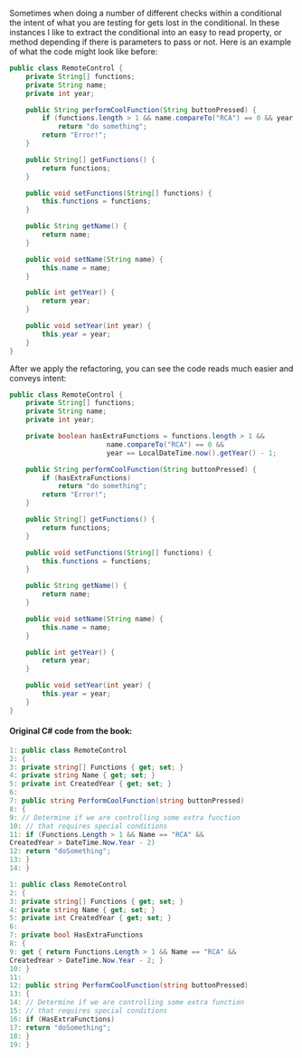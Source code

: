 Sometimes when doing a number of different checks within a conditional the intent of what you are testing
for gets lost in the conditional. In these instances I like to extract the conditional into an easy to read
property, or method depending if there is parameters to pass or not. Here is an example of what the code
might look like before:

```Java
public class RemoteControl {
	private String[] functions;
	private String name;
	private int year;

	public String performCoolFunction(String buttonPressed) {
		if (functions.length > 1 && name.compareTo("RCA") == 0 && year == LocalDateTime.now().getYear() - 1)
			return "do something";
		return "Error!";
	}

	public String[] getFunctions() {
		return functions;
	}

	public void setFunctions(String[] functions) {
		this.functions = functions;
	}

	public String getName() {
		return name;
	}

	public void setName(String name) {
		this.name = name;
	}

	public int getYear() {
		return year;
	}

	public void setYear(int year) {
		this.year = year;
	}
}
```

 
After we apply the refactoring, you can see the code reads much easier and conveys intent:

```Java
public class RemoteControl {
	private String[] functions;
	private String name;
	private int year;

	private boolean hasExtraFunctions = functions.length > 1 && 
					    name.compareTo("RCA") == 0 &&
					    year == LocalDateTime.now().getYear() - 1;

	public String performCoolFunction(String buttonPressed) {
		if (hasExtraFunctions)
			return "do something";
		return "Error!";
	}

	public String[] getFunctions() {
		return functions;
	}

	public void setFunctions(String[] functions) {
		this.functions = functions;
	}

	public String getName() {
		return name;
	}

	public void setName(String name) {
		this.name = name;
	}

	public int getYear() {
		return year;
	}

	public void setYear(int year) {
		this.year = year;
	}
}
```
 
 #### Original C# code from the book:
 ```cs
 1: public class RemoteControl
 2: {
 3: private string[] Functions { get; set; }
 4: private string Name { get; set; }
 5: private int CreatedYear { get; set; }
 6:
 7: public string PerformCoolFunction(string buttonPressed)
 8: {
 9: // Determine if we are controlling some extra function
 10: // that requires special conditions
 11: if (Functions.Length > 1 && Name == "RCA" &&
 CreatedYear > DateTime.Now.Year - 2)
 12: return "doSomething";
 13: }
 14: }
 
 1: public class RemoteControl
 2: {
 3: private string[] Functions { get; set; }
 4: private string Name { get; set; }
 5: private int CreatedYear { get; set; }
 6:
 7: private bool HasExtraFunctions
 8: {
 9: get { return Functions.Length > 1 && Name == "RCA" &&
 CreatedYear > DateTime.Now.Year - 2; }
 10: }
 11:
 12: public string PerformCoolFunction(string buttonPressed)
 13: {
 14: // Determine if we are controlling some extra function
 15: // that requires special conditions
 16: if (HasExtraFunctions)
 17: return "doSomething";
 18: }
 19: } 
